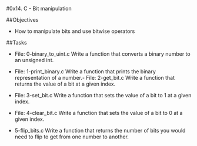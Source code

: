 #0x14. C - Bit manipulation

##Objectives
- How to manipulate bits and use bitwise operators

##Tasks
- File: 0-binary_to_uint.c Write a function that converts a binary number to an unsigned int.
- File: 1-print_binary.c Write a function that prints the binary representation of a number.- File: 2-get_bit.c
Write a function that returns the value of a bit at a given index.

- File: 3-set_bit.c
Write a function that sets the value of a bit to 1 at a given index.

- File: 4-clear_bit.c
Write a function that sets the value of a bit to 0 at a given index.

- 5-flip_bits.c
Write a function that returns the number of bits you would need to flip to get from one number to another.


